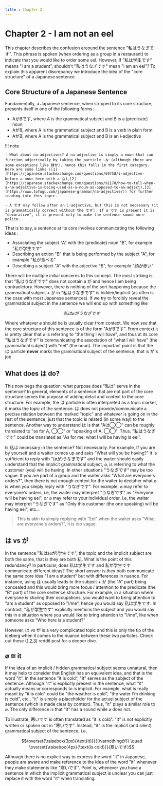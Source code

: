 ```yaml
---
title : Chapter 2
---
```


# Chapter 2 - I am not an eel

This chapter describes the confusion areound the sentence "私はうなぎです". This phrase is spoken (when ordering as a group in a restaurant) to indicate that you would like to order some eel. However, if "私は学生です" means "I am a student", shouldn't "私はうなぎです" mean "I am an eel"? To explain this apparent discrepancy we introduce the idea of the "core structure" of a Japanese sentence.

## Core Structure of a Japanese Sentence

Fundamentally, a Japanese sentence, when stripped to its core structure, presents itself in one of the following forms :

- AがBです, where A is the grammatical subject and B is a (predicate) noun
- AがB, where A is the grammatical subject and B is a verb in plain form
- AがB, where A is the grammatical subject and B is an i-adjective

!!! note

    - What about na-adjectives? A na-adjective is simply a noun that can function adjectivally by taking the particle ~な (although there are some exceptions like 静か), hence this falls in the first category. Here are some links ([1](https://japanese.stackexchange.com/questions/69758/i-adjective-before-a-noun-here-with-a-な),[2](https://japanese.stackexchange.com/questions/91178/how-to-tell-when-a-na-adjective-is-being-used-as-a-noun-as-opposed-to-an-adject),[3](https://www.tofugu.com/japanese-grammar/na-adjective/)) for further reading into this topic. 

    - A です may follow after an i-adjective, but this is not necessary (it is grammatically correct without the です). If a です is present it is "decorative", it is present only to make the sentence sound more polite.

That is to say, a sentence at its core involves communicating the following ideas :

- Associating the subject "A" with the (predicate) noun "B", for example "私が学生です"
- Describing an action "B" that is being performed by the subject "A", for example "私が食べる"
- Describing a subject "A" with the adjective "B", for example "顔が赤い"

There will be multiple initial concerns to this concept. The most striking is that "私はうなぎです" does not contain a が and hence I am being contradictory. However, there is nothing of the sort happening because the grammatical subject + が in "私はうなぎです" is hidden/implicit (as often is the case with most Japanese sentences). If we try to forcibly reveal the grammatical subject in the sentence we will end up with something like

$$私は　\varnothing が　うなぎです$$

Where whatever $\varnothing$ should be is usually clear from context. We now see that the core structure of this sentence is of the form "AがBです". From context it is pretty clear that $\varnothing$ is referring to "the thing I will have", and thus at its core "私はうなぎです" is communicating the association of "what I will have" (the grammatical subject) with "eel" (the noun). The important point is that the は particle **never** marks the grammatical subject of the sentence, that is が's job. 

## What does は do?

This now begs the question: what purpose does "私は" serve in the sentence? In general, elements of a sentence that are not part of the core structure serves the purpose of adding detail and context to the core structure. For example, the は particle is often interpreted as a topic marker, it marks the topic of the sentence. は does not provide/communicate a precise relation between the marked "topic" and whatever is going on in the rest of the sentence, just that the topic is related (in some way) to the sentence. Another way to understand は is that "Aは◯◯" can be roughly translated to "as for A, ◯◯" or "speaking of A, ◯◯". Thus, "私はうなぎです" could be translated as "As for me, what I will be having is eel".

Is 私は necessary in the sentence? Not necessarily. For example, If you are by yourself and a waiter comes up and asks "What will you be having?" It is sufficient to reply with "($\varnothing$が)うなぎです" and the waiter should easily understand that the implicit grammatical subject, $\varnothing$, is referring to what the customer (you) will be having. In other situations "うなぎです" may be too vague. If you are part of a group and the waiter asks "What are everyone's orders?", then there is not enough context for the waiter to decipher what $\varnothing$ is when you simply reply with "うなぎです". For example, $\varnothing$ may refer to everyone's orders, i.e, the waiter may interpret "うなぎです" as "Everyone will be having eel", or $\varnothing$ may refer to your individual order, i.e, the waiter may interpret "うなぎです" as "Only this customer (the one speaking) will be having eel", etc...

> This is akin to simply replying with "Eel" when the waiter asks "What are everyone's orders?", it is too vague.

## は vs が

In the sentence "私は($\varnothing$が)学生です", the topic and the implicit subject are both the same, that is they are both 私. What is the point of this redundancy? In particular, does 私は学生です and 私が学生です communicate different ideas? The short answer is they both communicate the same core idea "I am a student" but with differences in nuance. For instance, using は usually leads to the subject + が (the "A" part) being concealed and this would bring more focus / attention to the predicate (the "B" part) of the core sentence structure. For example, in a situation where everyone is sharing their occupations, you would want to bring attention to "am a student" as opposed to "I/me", hence you would say 私は学生です. In contrast, "私が学生です" explicitly mentions the subject and you would say this in a situation where you would like to bring attention to "I/me", like when someone asks "Who here is a student?"

However, は vs が is a very complicated topic and this is only the tip of the iceberg when it comes to the nuance between these two particles. Check out these ([1](https://www.reddit.com/r/LearnJapanese/comments/jt49jj/please_stop_thinking_in_terms_of_は_vs_が/),[2](https://www.reddit.com/r/LearnJapanese/comments/ah788g/は_vs_が_megathread/),[3](https://www.reddit.com/r/LearnJapanese/comments/kkfnnz/は_wa_vs_が_ga_finally_makes_sense/)) reddit post for a deeper dive.


## $\varnothing$ ≅ it

If the idea of an implicit / hidden grammatical subject seems unnatural, then it may help to consider that English has an equivalent idea, and that is the word "it". In the sentence "it is cold", "it" serves as the subject of the sentence. Although "it" is explicitly present in the sentence, what "it" actually means or corresponds to is implicit. For example, what is really meant by "it is cold" could be "the weather is cold", "the water I'm drinking is cold", etc.. "it" is simply a placeholder for the actual subject of the sentence (which is made clear by context). Thus, "it" plays a similar role to $\varnothing$. The only difference is that "it" has a sound while $\varnothing$ does not.   

To illustrate, 寒いです is often translated as "it is cold". "it" is not explicitly written or spoken out in "寒いです". Instead, "it" is the implicit (and silent) grammatical subject of the sentence, i.e, 

$$\overset{\raisebox{3px}{\text{it}}}{(\varnothingが)} \quad \overset{\raisebox{4px}{\text{is cold}}}{寒いです}$$

Although there is no explicit way to express the word "it" in Japanese, people are aware and make reference to the idea of the word "it" whenever they make statements like "寒いです". Point is, whenever you have a sentence in which the implicit grammatical subject is unclear you can just replace it with the word "it" when translating.


